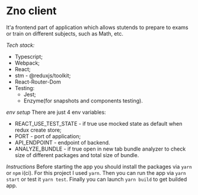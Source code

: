 # Zno client

It'a frontend part of application which allows stutends to prepare to exams or train
on different subjects, such as Math, etc.

*Tech stack:*
 - Typescript;
 - Webpack;
 - React;
 - stm - @reduxjs/toolkit;
 - React-Router-Dom
 - Testing:
    - Jest;
    - Enzyme(for snapshots and components testing).

*env setup*
There are just 4 env variables:
 - REACT_USE_TEST_STATE - if true use mocked state as default when redux create store;
 - PORT - port of application;
 - API_ENDPOINT - endpoint of backend.
 - ANALYZE_BUNDLE - if true open in new tab bundle analyzer to check size of different packages and total size of bundle.

*Instructions*
Before starting the app you should install the packages via ```yarn``` or ```npm``` i(ci). For this project I used ```yarn```.
Then you can run the app via ```yarn start``` or test it ```yarn test```.
Finally you can launch ```yarn build``` to get builded app.

